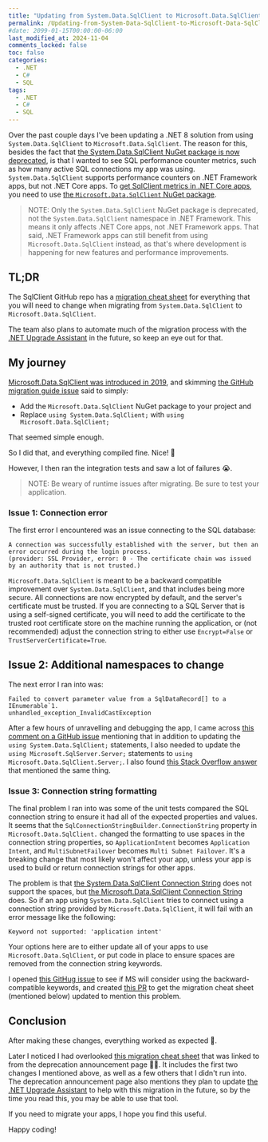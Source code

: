 ```yaml
---
title: "Updating from System.Data.SqlClient to Microsoft.Data.SqlClient"
permalink: /Updating-from-System-Data-SqlClient-to-Microsoft-Data-SqlClient/
#date: 2099-01-15T00:00:00-06:00
last_modified_at: 2024-11-04
comments_locked: false
toc: false
categories:
  - .NET
  - C#
  - SQL
tags:
  - .NET
  - C#
  - SQL
---
```


Over the past couple days I've been updating a .NET 8 solution from using `System.Data.SqlClient` to `Microsoft.Data.SqlClient`.
The reason for this, besides the fact that [the System.Data.SqlClient NuGet package is now deprecated](https://techcommunity.microsoft.com/t5/sql-server-blog/announcement-system-data-sqlclient-package-is-now-deprecated/ba-p/4227205), is that I wanted to see SQL performance counter metrics, such as how many active SQL connections my app was using.
`System.Data.SqlClient` supports performance counters on .NET Framework apps, but not .NET Core apps.
To [get SqlClient metrics in .NET Core apps](https://learn.microsoft.com/en-us/sql/connect/ado-net/event-counters), you need to use [the `Microsoft.Data.SqlClient` NuGet package](https://www.nuget.org/packages/Microsoft.Data.SqlClient).

> NOTE: Only the `System.Data.SqlClient` NuGet package is deprecated, not the `System.Data.SqlClient` namespace in .NET Framework.
> This means it only affects .NET Core apps, not .NET Framework apps.
> That said, .NET Framework apps can still benefit from using `Microsoft.Data.SqlClient` instead, as that's where development is happening for new features and performance improvements.

## TL;DR

The SqlClient GitHub repo has a [migration cheat sheet](https://github.com/dotnet/SqlClient/blob/main/porting-cheat-sheet.md) for everything that you will need to change when migrating from `System.Data.SqlClient` to `Microsoft.Data.SqlClient`.

The team also plans to automate much of the migration process with the [.NET Upgrade Assistant](https://dotnet.microsoft.com/en-us/platform/upgrade-assistant) in the future, so keep an eye out for that.

## My journey

[Microsoft.Data.SqlClient was introduced in 2019](https://devblogs.microsoft.com/dotnet/introducing-the-new-microsoftdatasqlclient/), and skimming [the GitHub migration guide issue](https://github.com/dotnet/SqlClient/issues/2778) said to simply:

- Add the `Microsoft.Data.SqlClient` NuGet package to your project and
- Replace `using System.Data.SqlClient;` with `using Microsoft.Data.SqlClient;`

That seemed simple enough.

So I did that, and everything compiled fine.
Nice! 💪

However, I then ran the integration tests and saw a lot of failures 😭.

> NOTE: Be weary of runtime issues after migrating.
> Be sure to test your application.

### Issue 1: Connection error

The first error I encountered was an issue connecting to the SQL database:

```text
A connection was successfully established with the server, but then an error occurred during the login process.
(provider: SSL Provider, error: 0 - The certificate chain was issued by an authority that is not trusted.)
```

`Microsoft.Data.SqlClient` is meant to be a backward compatible improvement over `System.Data.SqlClient`, and that includes being more secure.
All connections are now encrypted by default, and the server's certificate must be trusted.
If you are connecting to a SQL Server that is using a self-signed certificate, you will need to add the certificate to the trusted root certificate store on the machine running the application, or (not recommended) adjust the connection string to either use `Encrypt=False` or `TrustServerCertificate=True`.

## Issue 2: Additional namespaces to change

The next error I ran into was:

```text
Failed to convert parameter value from a SqlDataRecord[] to a IEnumerable`1.
unhandled_exception_InvalidCastException
```

After a few hours of unravelling and debugging the app, I came across [this comment on a GitHub issue](https://github.com/dotnet/SqlClient/issues/323#issuecomment-556775371) mentioning that in addition to updating the `using System.Data.SqlClient;` statements, I also needed to update the `using Microsoft.SqlServer.Server;` statements to `using Microsoft.Data.SqlClient.Server;`.
I also found [this Stack Overflow answer](https://stackoverflow.com/a/61713249/602585) that mentioned the same thing.

### Issue 3: Connection string formatting

The final problem I ran into was some of the unit tests compared the SQL connection string to ensure it had all of the expected properties and values.
It seems that the `SqlConnectionStringBuilder.ConnectionString` property in `Microsoft.Data.SqlClient.` changed the formatting to use spaces in the connection string properties, so `ApplicationIntent` becomes `Application Intent`, and `MultiSubnetFailover` becomes `Multi Subnet Failover`.
It's a breaking change that most likely won't affect your app, unless your app is used to build or return connection strings for other apps.

The problem is that [the System.Data.SqlClient Connection String](https://learn.microsoft.com/en-us/dotnet/api/microsoft.data.sqlclient.sqlconnection.connectionstring) does not support the spaces, but [the Microsoft.Data.SqlClient Connection String](https://learn.microsoft.com/en-us/dotnet/api/system.data.sqlclient.sqlconnection.connectionstring) does.
So if an app using `System.Data.SqlClient` tries to connect using a connection string provided by `Microsoft.Data.SqlClient`, it will fail with an error message like the following:

```text
Keyword not supported: 'application intent'
```

Your options here are to either update all of your apps to use `Microsoft.Data.SqlClient`, or put code in place to ensure spaces are removed from the connection string keywords.

I opened [this GitHug issue](https://github.com/dotnet/SqlClient/issues/2974) to see if MS will consider using the backward-compatible keywords, and created [this PR](https://github.com/dotnet/SqlClient/pull/2975) to get the migration cheat sheet (mentioned below) updated to mention this problem.

## Conclusion

After making these changes, everything worked as expected 🙌.

Later I noticed I had overlooked [this migration cheat sheet](https://github.com/dotnet/SqlClient/blob/main/porting-cheat-sheet.md) that was linked to from the deprecation announcement page 🤦‍♂️.
It includes the first two changes I mentioned above, as well as a few others that I didn't run into.
The deprecation announcement page also mentions they plan to update [the .NET Upgrade Assistant](https://dotnet.microsoft.com/en-us/platform/upgrade-assistant) to help with this migration in the future, so by the time you read this, you may be able to use that tool.

If you need to migrate your apps, I hope you find this useful.

Happy coding!

